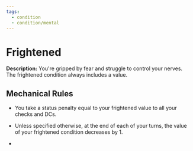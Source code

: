 ```yaml
---
tags:
  - condition
  - condition/mental
---
```

# Frightened
**Description:**  You're gripped by fear and struggle to control your nerves. The frightened condition always includes a value.

## Mechanical Rules

- You take a status penalty equal to your frightened value to all your checks and DCs.
- Unless specified otherwise, at the end of each of your turns, the value of your frightened condition decreases by 1.

- 